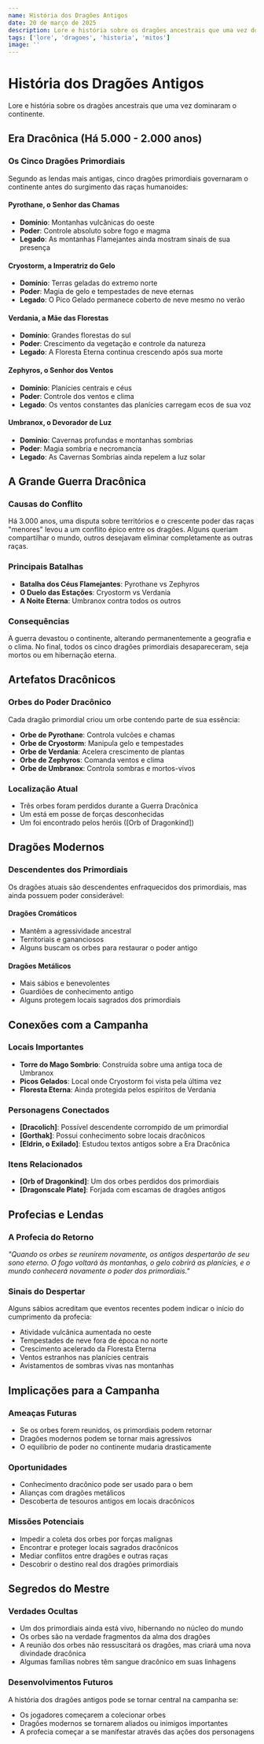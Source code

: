 ```yaml
---
name: História dos Dragões Antigos
date: 20 de março de 2025
description: Lore e história sobre os dragões ancestrais que uma vez dominaram o continente.
tags: ['lore', 'dragoes', 'historia', 'mitos']
image: ''
---
```


# História dos Dragões Antigos

Lore e história sobre os dragões ancestrais que uma vez dominaram o continente.

## Era Dracônica (Há 5.000 - 2.000 anos)

### Os Cinco Dragões Primordiais

Segundo as lendas mais antigas, cinco dragões primordiais governaram o continente antes do surgimento das raças humanoides:

#### Pyrothane, o Senhor das Chamas
- **Domínio**: Montanhas vulcânicas do oeste
- **Poder**: Controle absoluto sobre fogo e magma
- **Legado**: As montanhas Flamejantes ainda mostram sinais de sua presença

#### Cryostorm, a Imperatriz do Gelo
- **Domínio**: Terras geladas do extremo norte
- **Poder**: Magia de gelo e tempestades de neve eternas
- **Legado**: O Pico Gelado permanece coberto de neve mesmo no verão

#### Verdania, a Mãe das Florestas
- **Domínio**: Grandes florestas do sul
- **Poder**: Crescimento da vegetação e controle da natureza
- **Legado**: A Floresta Eterna continua crescendo após sua morte

#### Zephyros, o Senhor dos Ventos
- **Domínio**: Planícies centrais e céus
- **Poder**: Controle dos ventos e clima
- **Legado**: Os ventos constantes das planícies carregam ecos de sua voz

#### Umbranox, o Devorador de Luz
- **Domínio**: Cavernas profundas e montanhas sombrias
- **Poder**: Magia sombria e necromancia
- **Legado**: As Cavernas Sombrias ainda repelem a luz solar

## A Grande Guerra Dracônica

### Causas do Conflito
Há 3.000 anos, uma disputa sobre territórios e o crescente poder das raças "menores" levou a um conflito épico entre os dragões. Alguns queriam compartilhar o mundo, outros desejavam eliminar completamente as outras raças.

### Principais Batalhas
- **Batalha dos Céus Flamejantes**: Pyrothane vs Zephyros
- **O Duelo das Estações**: Cryostorm vs Verdania  
- **A Noite Eterna**: Umbranox contra todos os outros

### Consequências
A guerra devastou o continente, alterando permanentemente a geografia e o clima. No final, todos os cinco dragões primordiais desapareceram, seja mortos ou em hibernação eterna.

## Artefatos Dracônicos

### Orbes do Poder Dracônico
Cada dragão primordial criou um orbe contendo parte de sua essência:

- **Orbe de Pyrothane**: Controla vulcões e chamas
- **Orbe de Cryostorm**: Manipula gelo e tempestades
- **Orbe de Verdania**: Acelera crescimento de plantas
- **Orbe de Zephyros**: Comanda ventos e clima
- **Orbe de Umbranox**: Controla sombras e mortos-vivos

### Localização Atual
- Três orbes foram perdidos durante a Guerra Dracônica
- Um está em posse de forças desconhecidas
- Um foi encontrado pelos heróis ([Orb of Dragonkind])

## Dragões Modernos

### Descendentes dos Primordiais
Os dragões atuais são descendentes enfraquecidos dos primordiais, mas ainda possuem poder considerável:

#### Dragões Cromáticos
- Mantêm a agressividade ancestral
- Territoriais e gananciosos
- Alguns buscam os orbes para restaurar o poder antigo

#### Dragões Metálicos  
- Mais sábios e benevolentes
- Guardiões de conhecimento antigo
- Alguns protegem locais sagrados dos primordiais

## Conexões com a Campanha

### Locais Importantes
- **Torre do Mago Sombrio**: Construída sobre uma antiga toca de Umbranox
- **Picos Gelados**: Local onde Cryostorm foi vista pela última vez
- **Floresta Eterna**: Ainda protegida pelos espíritos de Verdania

### Personagens Conectados
- **[Dracolich]**: Possível descendente corrompido de um primordial
- **[Gorthak]**: Possui conhecimento sobre locais dracônicos
- **[Eldrin, o Exilado]**: Estudou textos antigos sobre a Era Dracônica

### Itens Relacionados
- **[Orb of Dragonkind]**: Um dos orbes perdidos dos primordiais
- **[Dragonscale Plate]**: Forjada com escamas de dragões antigos

## Profecias e Lendas

### A Profecia do Retorno
*"Quando os orbes se reunirem novamente, os antigos despertarão de seu sono eterno. O fogo voltará às montanhas, o gelo cobrirá as planícies, e o mundo conhecerá novamente o poder dos primordiais."*

### Sinais do Despertar
Alguns sábios acreditam que eventos recentes podem indicar o início do cumprimento da profecia:
- Atividade vulcânica aumentada no oeste
- Tempestades de neve fora de época no norte
- Crescimento acelerado da Floresta Eterna
- Ventos estranhos nas planícies centrais
- Avistamentos de sombras vivas nas montanhas

## Implicações para a Campanha

### Ameaças Futuras
- Se os orbes forem reunidos, os primordiais podem retornar
- Dragões modernos podem se tornar mais agressivos
- O equilíbrio de poder no continente mudaria drasticamente

### Oportunidades
- Conhecimento dracônico pode ser usado para o bem
- Alianças com dragões metálicos
- Descoberta de tesouros antigos em locais dracônicos

### Missões Potenciais
- Impedir a coleta dos orbes por forças malignas
- Encontrar e proteger locais sagrados dracônicos
- Mediar conflitos entre dragões e outras raças
- Descobrir o destino real dos dragões primordiais

## Segredos do Mestre

### Verdades Ocultas
- Um dos primordiais ainda está vivo, hibernando no núcleo do mundo
- Os orbes são na verdade fragmentos da alma dos dragões
- A reunião dos orbes não ressuscitará os dragões, mas criará uma nova divindade dracônica
- Algumas famílias nobres têm sangue dracônico em suas linhagens

### Desenvolvimentos Futuros
A história dos dragões antigos pode se tornar central na campanha se:
- Os jogadores começarem a colecionar orbes
- Dragões modernos se tornarem aliados ou inimigos importantes
- A profecia começar a se manifestar através das ações dos personagens 